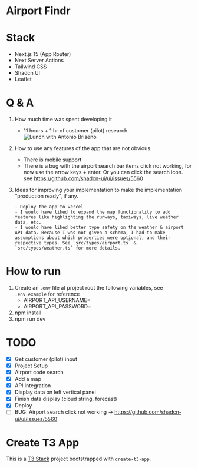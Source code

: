 # Airport Findr

# Stack

- Next.js 15 (App Router)
- Next Server Actions
- Tailwind CSS
- Shadcn UI
- Leaflet

# Q & A

1.  How much time was spent developing it

    - 11 hours + 1 hr of customer (pilot) research 
      ![Lunch with Antonio Briseno](https://www.icloud.com/photos/#03aBZ-0hsprZJ799EYcI4cOKw)

2.  How to use any features of the app that are not obvious.

    - There is mobile support
    - There is a bug with the airport search bar items click not working, for now use the arrow keys + enter. Or you can click the search icon. see https://github.com/shadcn-ui/ui/issues/5560

3.  Ideas for improving your implementation to make the implementation “production ready”,
    if any.

        - Deploy the app to vercel
        - I would have liked to expand the map functionality to add features like highlighting the runways, taxiways, live weather data, etc.
        - I would have liked better type safety on the weather & airport API data. Because I was not given a schema, I had to make assumptions about which properties were optional, and their respective types. See `src/types/airport.ts` & `src/types/weather.ts` for more details.

# How to run

1. Create an `.env` file at project root the following variables, see `.env.example` for reference
   - AIRPORT_API_USERNAME=
   - AIRPORT_API_PASSWORD=
2. npm install
3. npm run dev

# TODO

- [x] Get customer (pilot) input
- [x] Project Setup
- [x] Airport code search
- [x] Add a map
- [x] API Integration
- [x] Display data on left vertical panel
- [x] Finish data display (cloud string, forecast)
- [x] Deploy
- [ ] BUG: Airport search click not working -> https://github.com/shadcn-ui/ui/issues/5560

# Create T3 App

This is a [T3 Stack](https://create.t3.gg/) project bootstrapped with `create-t3-app`.
